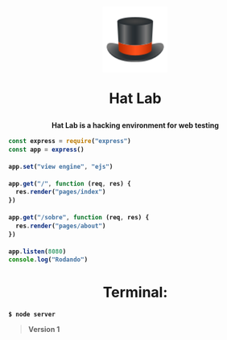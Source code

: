 <h1 align="center">
<img src="./public/assets/images/icons8-top-hat-96.png" height="130px">

<b>Hat Lab<b>

</h1>
<p align="center">
Hat Lab is a hacking environment for web testing
</p>

```javascript
const express = require("express")
const app = express()

app.set("view engine", "ejs")

app.get("/", function (req, res) {
  res.render("pages/index")
})

app.get("/sobre", function (req, res) {
  res.render("pages/about")
})

app.listen(8080)
console.log("Rodando")
```

<h1 align="center">
Terminal:
</h1>

```
$ node server
```

> Version 1
